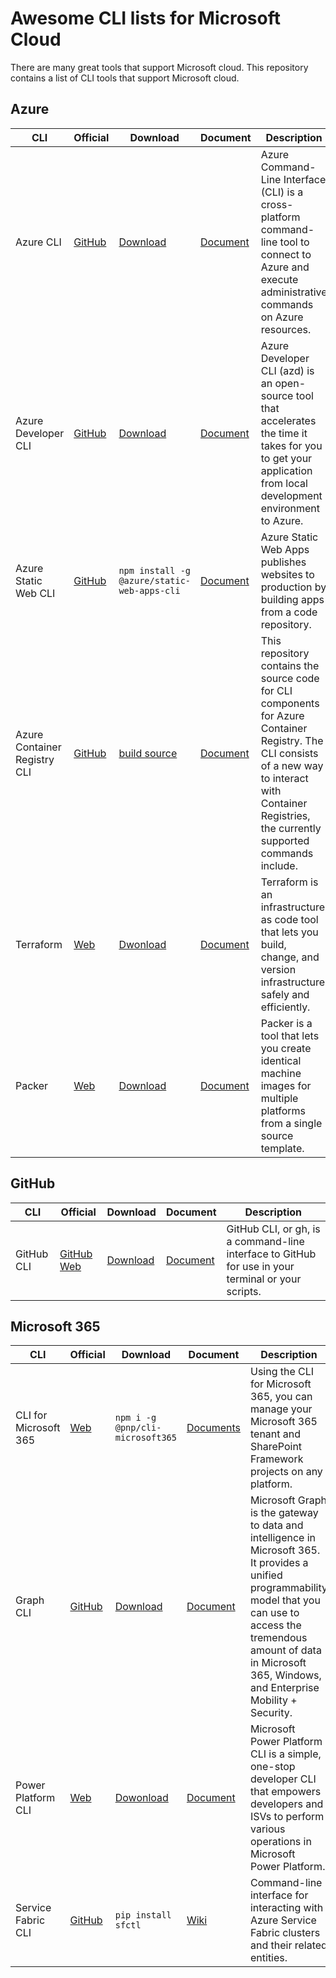 # Awesome CLI lists for Microsoft Cloud

There are many great tools that support Microsoft cloud. This repository contains a list of CLI tools that support Microsoft cloud.

## Azure

| CLI  | Official | Download | Document |Description|
|----------|----------|----------|----------|---------|
|Azure CLI|[GitHub](https://github.com/Azure/azure-cli)|[Download](https://learn.microsoft.com/en-us/cli/azure/install-azure-cli) | [Document](https://learn.microsoft.com/en-us/cli/azure/)|Azure Command-Line Interface (CLI) is a cross-platform command-line tool to connect to Azure and execute administrative commands on Azure resources. |
|Azure Developer CLI|[GitHub](https://github.com/Azure/azure-dev)|[Download](https://learn.microsoft.com/en-us/azure/developer/azure-developer-cli/install-azd?tabs=winget-windows%2Cbrew-mac%2Cscript-linux&pivots=os-windows)|[Document](https://learn.microsoft.com/en-us/azure/developer/azure-developer-cli/overview)|Azure Developer CLI (azd) is an open-source tool that accelerates the time it takes for you to get your application from local development environment to Azure.|
|Azure Static Web CLI|[GitHub](https://github.com/Azure/static-web-apps-cli)|`npm install -g @azure/static-web-apps-cli`|[Document](https://github.com/Azure/static-web-apps-cli)|Azure Static Web Apps publishes websites to production by building apps from a code repository.|
|Azure Container Registry CLI|[GitHub](https://github.com/Azure/acr-cli)|[build source](https://github.com/Azure/acr-cli)|[Document](https://github.com/Azure/acr-cli)|This repository contains the source code for CLI components for Azure Container Registry. The CLI consists of a new way to interact with Container Registries, the currently supported commands include.|
|Terraform|[Web](https://www.terraform.io)|[Dwonload](https://developer.hashicorp.com/terraform/install?product_intent=terraform)|[Document](https://developer.hashicorp.com/terraform/cli)|Terraform is an infrastructure as code tool that lets you build, change, and version infrastructure safely and efficiently.|
|Packer|[Web](https://www.packer.io/)|[Download](https://developer.hashicorp.com/packer/install?product_intent=packer)|[Document](https://developer.hashicorp.com/packer/docs)|Packer is a tool that lets you create identical machine images for multiple platforms from a single source template.|

## GitHub

| CLI  | Official | Download | Document |Description|
|----------|----------|----------|----------|---------|
|GitHub CLI|[GitHub](https://github.com/cli/cli)  [Web](https://cli.github.com/)|[Download](https://learn.microsoft.com/en-us/cli/azure/install-azure-cli) | [Document](https://cli.github.com/manual/)|GitHub CLI, or gh, is a command-line interface to GitHub for use in your terminal or your scripts.|

## Microsoft 365

| CLI  | Official | Download | Document |Description|
|----------|----------|----------|----------|---------|
|CLI for Microsoft 365 |[Web](https://pnp.github.io/cli-microsoft365/) |`npm i -g @pnp/cli-microsoft365`| [Documents](https://pnp.github.io/cli-microsoft365/user-guide/installing-cli) |Using the CLI for Microsoft 365, you can manage your Microsoft 365 tenant and SharePoint Framework projects on any platform. |
|Graph CLI|[GitHub](https://github.com/microsoftgraph/msgraph-cli)|[Download](https://learn.microsoft.com/en-us/graph/cli/installation)|[Document](https://learn.microsoft.com/en-us/graph/overview)|Microsoft Graph is the gateway to data and intelligence in Microsoft 365. It provides a unified programmability model that you can use to access the tremendous amount of data in Microsoft 365, Windows, and Enterprise Mobility + Security.|
|Power Platform CLI|[Web](https://learn.microsoft.com/en-us/power-platform/developer/cli/introduction)|[Dowonload](https://learn.microsoft.com/en-us/power-platform/developer/cli/introduction)|[Document](https://learn.microsoft.com/en-us/power-platform/developer/cli/introduction)|Microsoft Power Platform CLI is a simple, one-stop developer CLI that empowers developers and ISVs to perform various operations in Microsoft Power Platform.|
|Service Fabric CLI|[GitHub](https://github.com/microsoft/service-fabric-cli)|`pip install sfctl`|[Wiki](https://github.com/microsoft/service-fabric-cli/wiki)|Command-line interface for interacting with Azure Service Fabric clusters and their related entities.|
